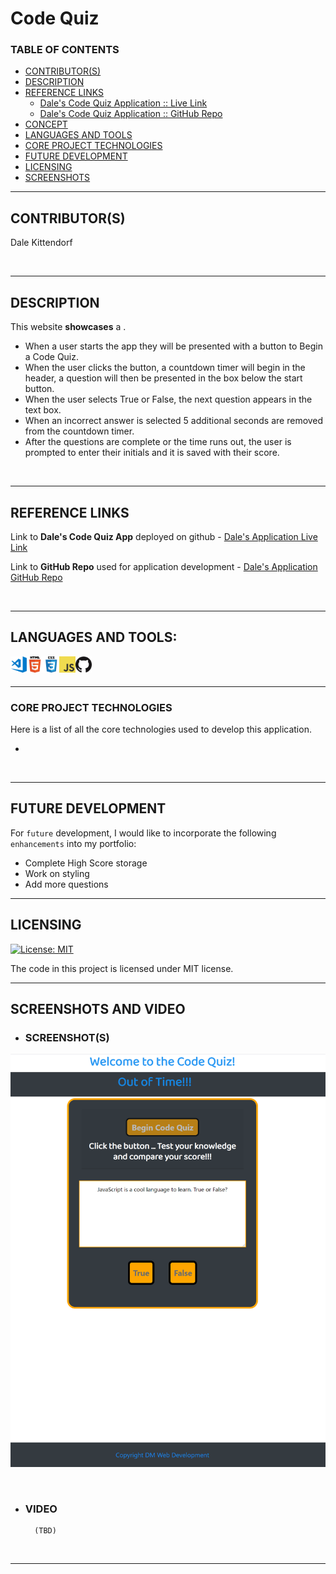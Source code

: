 # Code Quiz

### TABLE OF CONTENTS

- [CONTRIBUTOR(S)](#CONTRIBUTOR(S))
- [DESCRIPTION](#DESCRIPTION)
- [REFERENCE LINKS](#REFERENCE-LINKS)
  - [Dale's Code Quiz Application :: Live Link](https://drkittendorf.github.io/04CodeQuiz/)
  - [Dale's Code Quiz Application :: GitHub Repo](https://github.com/drkittendorf/04CodeQuiz/)
- [CONCEPT](#CONCEPT)
- [LANGUAGES AND TOOLS](#LANGUAGES-AND-TOOLS)
- [CORE PROJECT TECHNOLOGIES](#CORE-PROJECT-TECHNOLOGIES)
- [FUTURE DEVELOPMENT](#FUTURE-DEVELOPMENT)
- [LICENSING](#LICENSING)
- [SCREENSHOTS](#SCREENSHOTS-AND-VIDEO)

---
## CONTRIBUTOR(S)
Dale Kittendorf

<br>

---

## DESCRIPTION

This website **showcases** a .


- When a user starts the app they will be presented with a button to Begin a Code Quiz.
- When the user clicks the button, a countdown timer will begin in the header,
a question will then be presented in the box below the start button.
- When the user selects True or False, the next question appears in the text box.
- When an incorrect answer is selected 5 additional seconds are removed from the countdown timer.
- After the questions are complete or the time runs out,
the user is prompted to enter their initials and it is saved with their score.

<br>

---

## REFERENCE LINKS

Link to **Dale's Code Quiz App** deployed on github - [Dale's Application Live Link](https://dales-google-books-app.herokuapp.com/)

Link to **GitHub Repo** used for application development - [Dale's Application GitHub Repo](https://github.com/drkittendorf/04CodeQuiz)

<br>

---

## LANGUAGES AND TOOLS:
<img align="left" alt="Visual Studio Code" width="26px" src="https://raw.githubusercontent.com/github/explore/80688e429a7d4ef2fca1e82350fe8e3517d3494d/topics/visual-studio-code/visual-studio-code.png" />
<img align="left" alt="HTML5" width="26px" src="https://raw.githubusercontent.com/github/explore/80688e429a7d4ef2fca1e82350fe8e3517d3494d/topics/html/html.png" />
<img align="left" alt="CSS3" width="26px" src="https://raw.githubusercontent.com/github/explore/80688e429a7d4ef2fca1e82350fe8e3517d3494d/topics/css/css.png" />
<img align="left" alt="JavaScript" width="26px" src="https://raw.githubusercontent.com/github/explore/80688e429a7d4ef2fca1e82350fe8e3517d3494d/topics/javascript/javascript.png" />
<img align="left" alt="GitHub" width="26px" src="https://raw.githubusercontent.com/github/explore/78df643247d429f6cc873026c0622819ad797942/topics/github/github.png" />

<br>
<br>

---

### CORE PROJECT TECHNOLOGIES

Here is a list of all the core technologies used to develop this application.

-


<br>

---

## FUTURE DEVELOPMENT

For `future` development, I would like to incorporate the following `enhancements` into my portfolio:

- Complete High Score storage
- Work on styling
- Add more questions


---


## LICENSING
[![License: MIT](https://img.shields.io/badge/License-MIT-yellow.svg)](https://opensource.org/licenses/MIT)  

The code in this project is licensed under MIT license.

---

## SCREENSHOTS AND VIDEO

- ### SCREENSHOT(S)  

![Screenshot](assets/images/Screenshot_of_Code_Quiz.png "Code Quiz")

<br>


- ### VIDEO
        (TBD)
<br>

---

